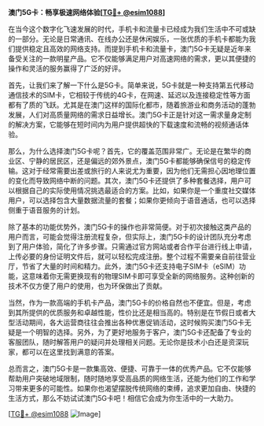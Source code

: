**澳门5G卡：畅享极速网络体验[[TG💪+ @esim1088](https://t.me/s/esim1088)]**

在当今这个数字化飞速发展的时代，手机卡和流量卡已经成为我们生活中不可或缺的一部分。无论是日常通讯、在线办公还是休闲娱乐，一张优质的手机卡都能为我们提供稳定且高效的网络支持。而提到手机卡和流量卡，澳门5G卡无疑是近年来备受关注的一款明星产品。它不仅能够满足用户对高速网络的需求，更以其便捷的操作和灵活的服务赢得了广泛的好评。

首先，让我们来了解一下什么是5G卡。简单来说，5G卡就是一种支持第五代移动通信技术的SIM卡，它相较于传统的4G卡，在网速、延迟以及连接稳定性等方面都有了质的飞跃。尤其是在澳门这样的国际化都市，随着旅游业和商务活动的蓬勃发展，人们对高质量网络的需求日益增长。澳门5G卡正是针对这一需求量身定制的解决方案，它能够在短时间内为用户提供超快的下载速度和流畅的视频通话体验。

那么，为什么选择澳门5G卡呢？首先，它的覆盖范围非常广。无论是在繁华的商业区、宁静的居民区，还是偏远的郊外景点，澳门5G卡都能够确保信号的稳定传输。这对于经常需要出差或旅行的人来说尤为重要，因为他们无需担心因地理位置的变化而导致网络中断的问题。其次，澳门5G卡还提供了多种套餐选择，用户可以根据自己的实际使用情况挑选最适合的方案。比如，如果你是一个重度社交媒体用户，可以选择包含大量数据流量的套餐；如果你更倾向于语音通话，也可以选择侧重于语音服务的计划。

除了基本的功能优势外，澳门5G卡的操作也非常简便。对于初次接触这类产品的用户而言，可能会觉得注册流程复杂，但实际上，澳门5G卡的设计团队充分考虑到了用户体验，简化了许多步骤。只需通过官方网站或者合作平台进行线上申请，上传必要的身份证明文件后，就可以轻松完成注册。整个过程不需要亲自前往营业厅，节省了大量的时间和精力。此外，澳门5G卡还支持电子SIM卡（eSIM）功能，这意味着你无需更换现有的物理SIM卡即可享受全新的网络服务。这种创新的技术不仅方便了用户的使用，也为环保做出了贡献。

当然，作为一款高端的手机卡产品，澳门5G卡的价格自然也不便宜。但是，考虑到其所提供的优质服务和卓越性能，性价比还是相当高的。特别是在节假日或者大型活动期间，各大运营商往往会推出各种优惠促销活动，这时候购买澳门5G卡无疑是一个明智的选择。另外，为了更好地服务于客户，澳门5G卡还配备了专业的客服团队，随时解答用户的疑问并处理相关问题。无论你是技术小白还是资深玩家，都可以在这里找到满意的答案。

总而言之，澳门5G卡是一款集高效、便捷、可靠于一体的优秀产品。它不仅能够帮助用户突破地域限制，随时随地享受高品质的网络生活，还能为他们的工作和学习带来更多的可能性。如果你也渴望摆脱传统网络的束缚，追求更加自由、快捷的生活方式，那么不妨试试澳门5G卡吧！相信它会成为你生活中的一大助力。

[[TG💪+ @esim1088](https://t.me/s/esim1088) ![Image](https://i.postimg.cc/4NQfJmqS/Snipaste-2025-05-13-00-14-12.png)]